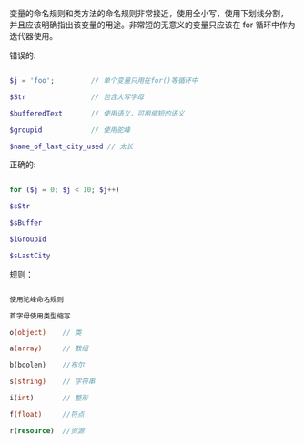 变量的命名规则和类方法的命名规则非常接近，使用全小写，使用下划线分割， 并且应该明确指出该变量的用途。非常短的无意义的变量只应该在 for 循环中作为迭代器使用。

错误的:

```PHP

$j = 'foo';         // 单个变量只用在for()等循环中

$Str                // 包含大写字母

$bufferedText       // 使用语义，可用缩短的语义

$groupid            // 使用驼峰

$name_of_last_city_used // 太长

```

正确的:

```PHP

for ($j = 0; $j < 10; $j++)

$sStr

$sBuffer

$iGroupId

$sLastCity

```

规则：

```PHP

使用驼峰命名规则

首字母使用类型缩写

o(object)    // 类

a(array)     // 数组

b(boolen)    //布尔

s(string)    // 字符串

i(int)       // 整形

f(float)     //符点

r(resource)  //资源

```

